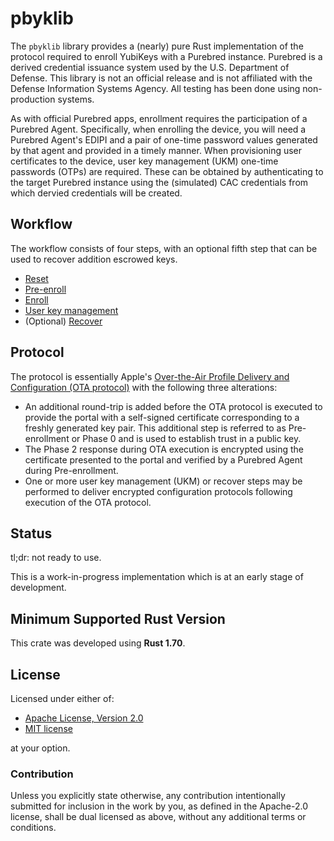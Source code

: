 # pbyklib

The `pbyklib` library provides a (nearly) pure Rust implementation of the protocol required to enroll YubiKeys with a
Purebred instance. Purebred is a derived credential issuance system used by the U.S. Department of Defense. This library
is not an official release and is not affiliated with the Defense Information Systems Agency. All testing has been done
using non-production systems.

As with official Purebred apps, enrollment requires the participation of a Purebred Agent. Specifically, when enrolling
the device, you will need a Purebred Agent's EDIPI and a pair of one-time password values generated by that agent and
provided in a timely manner. When provisioning user certificates to the device, user key management (UKM) one-time
passwords (OTPs) are required. These can be obtained by authenticating to the target Purebred instance using the
(simulated) CAC credentials from which dervied credentials will be created.

## Workflow

The workflow consists of four steps, with an optional fifth step that can be used to recover addition escrowed keys.

- [Reset](reset_yubikey::reset_yubikey)
- [Pre-enroll](pre_enroll::pre_enroll)
- [Enroll](enroll::enroll)
- [User key management](ukm::ukm)
- (Optional) [Recover](recover::recover)

## Protocol

The protocol is essentially Apple's [Over-the-Air Profile Delivery and Configuration (OTA protocol)](https://developer.apple.com/library/archive/documentation/NetworkingInternet/Conceptual/iPhoneOTAConfiguration/OTASecurity/OTASecurity.html)
with the following three alterations:

- An additional round-trip is added before the OTA protocol is executed to provide the portal with a self-signed certificate corresponding to a freshly generated key pair. This additional step is referred to as Pre-enrollment or Phase 0 and is used to establish trust in a public key.
- The Phase 2 response during OTA execution is encrypted using the certificate presented to the portal and verified by a Purebred Agent during Pre-enrollment.
- One or more user key management (UKM) or recover steps may be performed to deliver encrypted configuration protocols following execution of the OTA protocol.

## Status

tl;dr: not ready to use.

This is a work-in-progress implementation which is at an early stage of
development.

## Minimum Supported Rust Version

This crate was developed using **Rust 1.70**.

## License

Licensed under either of:

- [Apache License, Version 2.0](http://www.apache.org/licenses/LICENSE-2.0)
- [MIT license](http://opensource.org/licenses/MIT)

at your option.

### Contribution

Unless you explicitly state otherwise, any contribution intentionally submitted
for inclusion in the work by you, as defined in the Apache-2.0 license, shall be
dual licensed as above, without any additional terms or conditions.
